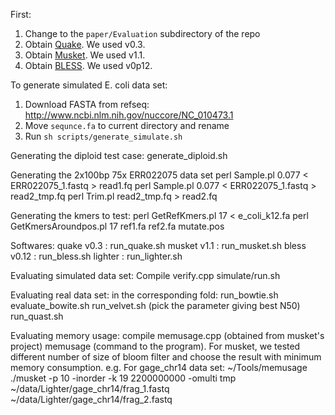First:
1. Change to the `paper/Evaluation` subdirectory of the repo
2. Obtain [Quake].  We used v0.3.
2. Obtain [Musket].  We used v1.1.
2. Obtain [BLESS].  We used v0p12.

[Quake]: http://www.cbcb.umd.edu/software/quake/
[Musket]: http://musket.sourceforge.net/homepage.htm#latest
[BLESS]: http://sourceforge.net/projects/bless-ec/

To generate simulated E. coli data set:
1. Download FASTA from refseq: http://www.ncbi.nlm.nih.gov/nuccore/NC_010473.1
2. Move `sequnce.fa` to current directory and rename 
3. Run `sh scripts/generate_simulate.sh`

Generating the diploid test case:
generate_diploid.sh 

Generating the 2x100bp 75x ERR022075 data set
perl Sample.pl 0.077 < ERR022075_1.fastq > read1.fq
perl Sample.pl 0.077 < ERR022075_1.fastq > read2_tmp.fq
perl Trim.pl read2_tmp.fq > read2.fq

Generating the kmers to test:
perl GetRefKmers.pl 17 < e_coli_k12.fa
perl GetKmersAroundpos.pl 17 ref1.fa ref2.fa mutate.pos

Softwares:
quake v0.3 : run_quake.sh
musket v1.1 : run_musket.sh
bless v0.12 : run_bless.sh
lighter : run_lighter.sh

Evaluating simulated data set:
Compile verify.cpp
simulate/run.sh

Evaluating real data set:
in the corresponding fold:
run_bowtie.sh
evaluate_bowite.sh
run_velvet.sh
(pick the parameter giving best N50)
run_quast.sh

Evaluating memory usage:
compile memusage.cpp (obtained from musket's project)
memusage (command to the program).
For musket, we tested different number of size of bloom filter and choose the result with minimum memory consumption.
e.g.
For gage_chr14 data set:
~/Tools/memusage ./musket -p 10 -inorder -k 19 2200000000 -omulti tmp ~/data/Lighter/gage_chr14/frag_1.fastq ~/data/Lighter/gage_chr14/frag_2.fastq

